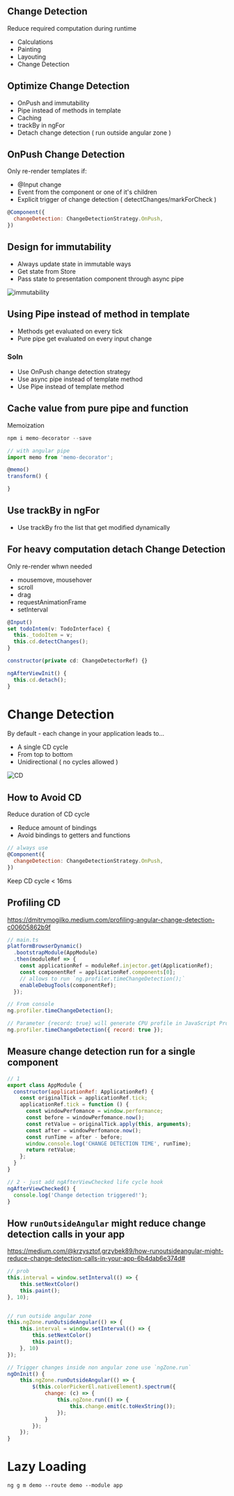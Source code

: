 ## Change Detection

Reduce required computation during runtime

- Calculations
- Painting
- Layouting
- Change Detection

## Optimize Change Detection

- OnPush and immutability
- Pipe instead of methods in template
- Caching
- trackBy in ngFor
- Detach change detection ( run outside angular zone )

## OnPush Change Detection

Only re-render templates if:

- @Input change
- Event from the component or one of it's children
- Explicit trigger of change detection ( detectChanges/markForCheck )

```javascript
@Component({
  changeDetection: ChangeDetectionStrategy.OnPush,
})
```

## Design for immutability

- Always update state in immutable ways
- Get state from Store
- Pass state to presentation component through async pipe

![immutability](../images/immu.png)

## Using Pipe instead of method in template

- Methods get evaluated on every tick
- Pure pipe get evaluated on every input change

### Soln

- Use OnPush change detection strategy
- Use async pipe instead of template method
- Use Pipe instead of template method

## Cache value from pure pipe and function

Memoization

```javascript
npm i memo-decorator --save

// with angular pipe
import memo from 'memo-decorator';

@memo()
transform() {

}
```

## Use trackBy in ngFor

- Use trackBy fro the list that get modified dynamically

## For heavy computation detach Change Detection

Only re-render whwn needed

- mousemove, mousehover
- scroll
- drag
- requestAnimationFrame
- setInterval

```javascript
@Input()
set todoIntem(v: TodoInterface) {
  this._todoItem = v;
  this.cd.detectChanges();
}

constructor(private cd: ChangeDetectorRef) {}

ngAfterViewInit() {
  this.cd.detach();
}
```

# Change Detection

By default - each change in your application leads to...

- A single CD cycle
- From top to bottom
- Unidirectional ( no cycles allowed )

![CD](../images/cd.png)

## How to Avoid CD

Reduce duration of CD cycle

- Reduce amount of bindings
- Avoid bindings to getters and functions

```javascript
// always use
@Component({
  changeDetection: ChangeDetectionStrategy.OnPush,
})
```

Keep CD cycle < 16ms

## Profiling CD

https://dmitrymogilko.medium.com/profiling-angular-change-detection-c00605862b9f

```javascript
// main.ts
platformBrowserDynamic()
  .bootstrapModule(AppModule)
  .then(moduleRef => {
    const applicationRef = moduleRef.injector.get(ApplicationRef);
    const componentRef = applicationRef.components[0];
    // allows to run `ng.profiler.timeChangeDetection();`
    enableDebugTools(componentRef);
  });

// From console
ng.profiler.timeChangeDetection();

// Parameter {record: true} will generate CPU profile in JavaScript Profiler tab
ng.profiler.timeChangeDetection({ record: true });
```

## Measure change detection run for a single component

```javascript
// 1
export class AppModule {
  constructor(applicationRef: ApplicationRef) {
    const originalTick = applicationRef.tick;
    applicationRef.tick = function () {
      const windowPerfomance = window.performance;
      const before = windowPerfomance.now();
      const retValue = originalTick.apply(this, arguments);
      const after = windowPerfomance.now();
      const runTime = after - before;
      window.console.log('CHANGE DETECTION TIME', runTime);
      return retValue;
    };
  }
}

// 2 - just add ngAfterViewChecked life cycle hook
ngAfterViewChecked() {
  console.log('Change detection triggered!');
}
```

## How `runOutsideAngular` might reduce change detection calls in your app

https://medium.com/@krzysztof.grzybek89/how-runoutsideangular-might-reduce-change-detection-calls-in-your-app-6b4dab6e374d#

```javascript
// prob
this.interval = window.setInterval(() => {
    this.setNextColor()
    this.paint();
}, 10);


// run outside angular zone
this.ngZone.runOutsideAngular(() => {
    this.interval = window.setInterval(() => {
        this.setNextColor()
        this.paint();
    }, 10)
});

// Trigger changes inside non angular zone use `ngZone.run`
ngOnInit() {
    this.ngZone.runOutsideAngular(() => {
        $(this.colorPickerEl.nativeElement).spectrum({
            change: (c) => {
                this.ngZone.run(() => {
                    this.change.emit(c.toHexString());
                });
            }
        });
    });
}
```

# Lazy Loading

```
ng g m demo --route demo --module app
```
